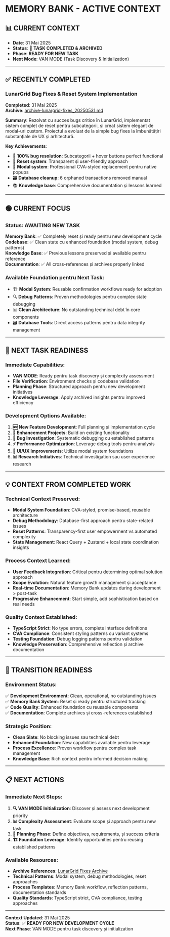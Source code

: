 # MEMORY BANK - ACTIVE CONTEXT

## 📊 **CURRENT CONTEXT**

- **Date**: 31 Mai 2025
- **Status**: 🎉 **TASK COMPLETED & ARCHIVED**
- **Phase**: **READY FOR NEW TASK**
- **Next Mode**: VAN MODE (Task Discovery & Initialization)

---

## ✅ **RECENTLY COMPLETED**

### **LunarGrid Bug Fixes & Reset System Implementation**
**Completed**: 31 Mai 2025  
**Archive**: [archive-lunargrid-fixes_20250531.md](archive/archive-lunargrid-fixes_20250531.md)

**Summary**: Rezolvat cu succes bugs critice în LunarGrid, implementat sistem complet de reset pentru subcategorii, și creat sistem elegant de modal-uri custom. Proiectul a evoluat de la simple bug fixes la îmbunătățiri substanțiale de UX și arhitectură.

**Key Achievements**:
- 🐛 **100% bug resolution**: Subcategorii + hover buttons perfect functional
- 🔄 **Reset system**: Transparent și user-friendly approach  
- 🎨 **Modal system**: Professional CVA-styled replacement pentru native popups
- 🗃️ **Database cleanup**: 6 orphaned transactions removed manual
- 📚 **Knowledge base**: Comprehensive documentation și lessons learned

---

## 🟢 **CURRENT FOCUS**

### **Status**: **AWAITING NEW TASK**

**Memory Bank**: ✅ Completely reset și ready pentru new development cycle  
**Codebase**: ✅ Clean state cu enhanced foundation (modal system, debug patterns)  
**Knowledge Base**: ✅ Previous lessons preserved și available pentru reference  
**Documentation**: ✅ All cross-references și archives properly linked  

### **Available Foundation pentru Next Task**:
- 🏗️ **Modal System**: Reusable confirmation workflows ready for adoption
- 🔍 **Debug Patterns**: Proven methodologies pentru complex state debugging  
- 📊 **Clean Architecture**: No outstanding technical debt în core components
- 🗃️ **Database Tools**: Direct access patterns pentru data integrity management

---

## 🎯 **NEXT TASK READINESS**

### **Immediate Capabilities**:
- **VAN MODE**: Ready pentru task discovery și complexity assessment
- **File Verification**: Environment checks și codebase validation
- **Planning Phase**: Structured approach pentru new development initiatives
- **Knowledge Leverage**: Apply archived insights pentru improved efficiency

### **Development Options Available**:
1. **🆕 New Feature Development**: Full planning și implementation cycle
2. **🔧 Enhancement Projects**: Build on existing functionality  
3. **🐛 Bug Investigation**: Systematic debugging cu established patterns
4. **⚡ Performance Optimization**: Leverage debug tools pentru analysis
5. **🎨 UI/UX Improvements**: Utilize modal system foundations
6. **📊 Research Initiatives**: Technical investigation sau user experience research

---

## 💡 **CONTEXT FROM COMPLETED WORK**

### **Technical Context Preserved**:
- **Modal System Foundation**: CVA-styled, promise-based, reusable architecture
- **Debug Methodology**: Database-first approach pentru state-related issues
- **Reset Patterns**: Transparency-first user empowerment vs automated complexity
- **State Management**: React Query + Zustand + local state coordination insights

### **Process Context Learned**:
- **User Feedback Integration**: Critical pentru determining optimal solution approach
- **Scope Evolution**: Natural feature growth management și acceptance
- **Real-time Documentation**: Memory Bank updates during development > post-task
- **Progressive Enhancement**: Start simple, add sophistication based on real needs

### **Quality Context Established**:
- **TypeScript Strict**: No type errors, complete interface definitions
- **CVA Compliance**: Consistent styling patterns cu variant systems
- **Testing Foundation**: Debug logging patterns pentru validation
- **Knowledge Preservation**: Comprehensive reflection și archive documentation

---

## 🔄 **TRANSITION READINESS**

### **Environment Status**:
✅ **Development Environment**: Clean, operational, no outstanding issues  
✅ **Memory Bank System**: Reset și ready pentru structured tracking  
✅ **Code Quality**: Enhanced foundation cu reusable components  
✅ **Documentation**: Complete archives și cross-references established  

### **Strategic Position**:
- **Clean Slate**: No blocking issues sau technical debt
- **Enhanced Foundation**: New capabilities available pentru leverage
- **Process Excellence**: Proven workflow pentru complex task management  
- **Knowledge Base**: Rich context pentru informed decision making

---

## 📋 **NEXT ACTIONS**

### **Immediate Next Steps**:
1. **🔍 VAN MODE Initialization**: Discover și assess next development priority
2. **📊 Complexity Assessment**: Evaluate scope și approach pentru new task
3. **🎯 Planning Phase**: Define objectives, requirements, și success criteria
4. **🏗️ Foundation Leverage**: Identify opportunities pentru reusing established patterns

### **Available Resources**:
- **Archive References**: [LunarGrid Fixes Archive](archive/archive-lunargrid-fixes_20250531.md)
- **Technical Patterns**: Modal system, debug methodologies, reset approaches
- **Process Templates**: Memory Bank workflow, reflection patterns, documentation standards
- **Quality Standards**: TypeScript strict, CVA compliance, testing approaches

---

**Context Updated**: 31 Mai 2025  
**Status**: ✅ **READY FOR NEW DEVELOPMENT CYCLE**  
**Next Phase**: VAN MODE pentru task discovery și initialization 